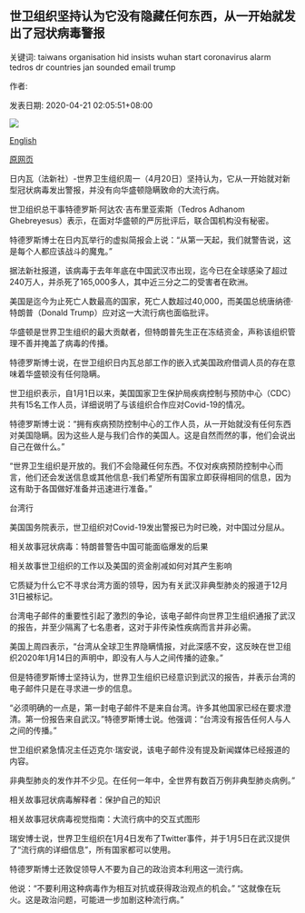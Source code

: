 ## 世卫组织坚持认为它没有隐藏任何东西，从一开始就发出了冠状病毒警报

关键词: taiwans organisation hid insists wuhan start coronavirus alarm tedros dr countries jan sounded email trump

作者: 

发表日期: 2020-04-21 02:05:51+08:00

![](https://www.straitstimes.com/sites/default/files/styles/x_large/public/articles/2020/04/21/fhny21.jpg?itok=_Onr2JcN)

[English](WHO%20insists%20it%20hid%20nothing%2C%20sounded%20coronavirus%20alarm%20from%20start.md)

[原网页](https://www.straitstimes.com/world/europe/who-insists-it-sounded-coronavirus-alarm-from-the-start)

日内瓦（法新社）-世界卫生组织周一（4月20日）坚持认为，它从一开始就对新型冠状病毒发出警报，并没有向华盛顿隐瞒致命的大流行病。

世卫组织总干事特德罗斯·阿达农·吉布里亚索斯（Tedros Adhanom Ghebreyesus）表示，在面对华盛顿的严厉批评后，联合国机构没有秘密。

特德罗斯博士在日内瓦举行的虚拟简报会上说：“从第一天起，我们就警告说，这是每个人都应该战斗的魔鬼。”

据法新社报道，该病毒于去年年底在中国武汉市出现，迄今已在全球感染了超过240万人，并杀死了165,000多人，其中近三分之二的受害者在欧洲。

美国是迄今为止死亡人数最高的国家，死亡人数超过40,000，而美国总统唐纳德·特朗普（Donald Trump）应对这一大流行病也面临批评。

华盛顿是世界卫生组织的最大贡献者，但特朗普先生正在冻结资金，声称该组织管理不善并掩盖了病毒的传播。

特德罗斯博士说，在世卫组织日内瓦总部工作的嵌入式美国政府借调人员的存在意味着华盛顿没有任何隐瞒。

世卫组织表示，自1月1日以来，美国国家卫生保护局疾病控制与预防中心（CDC）共有15名工作人员，详细说明了与该组织合作应对Covid-19的情况。

特德罗斯博士说：“拥有疾病预防控制中心的工作人员，从一开始就没有任何东西对美国隐瞒。因为这些人是与我们合作的美国人。这是自然而然的事，他们会说出自己在做什么。”

“世界卫生组织是开放的。我们不会隐藏任何东西。不仅对疾病预防控制中心而言，他们还会发送信息或其他信息-我们希望所有国家立即获得相同的信息，因为这有助于各国做好准备并迅速进行准备。”

台湾行

美国国务院表示，世卫组织对Covid-19发出警报已为时已晚，对中国过分屈从。

相关故事冠状病毒：特朗普警告中国可能面临爆发的后果

相关故事世卫组织的工作以及美国的资金削减如何对其产生影响

它质疑为什么它不寻求台湾方面的领导，因为有关武汉非典型肺炎的报道于12月31日被标记。

台湾电子邮件的重要性引起了激烈的争论，该电子邮件向世界卫生组织通报了武汉的报告，并至少隔离了七名患者，这对于非传染性疾病而言并非必需。

美国上周四表示，“台湾从全球卫生界隐瞒情报，对此深感不安，这反映在世卫组织2020年1月14日的声明中，即没有人与人之间传播的迹象。”

但是特德罗斯博士坚持认为，世界卫生组织已经意识到武汉的报告，并表示台湾的电子邮件只是在寻求进一步的信息。

“必须明确的一点是，第一封电子邮件不是来自台湾。许多其他国家已经在要求澄清。第一份报告来自武汉。”特德罗斯博士说。他强调：“台湾没有报告任何人与人之间的传播。”

世卫组织紧急情况主任迈克尔·瑞安说，该电子邮件没有提及新闻媒体已经报道的内容。

非典型肺炎的发作并不少见。在任何一年中，全世界有数百万例非典型肺炎病例。”

相关故事冠状病毒解释者：保护自己的知识

相关故事冠状病毒视觉指南：大流行病中的交互式图形

瑞安博士说，世界卫生组织在1月4日发布了Twitter事件，并于1月5日在武汉提供了“流行病的详细信息”，所有国家都可以使用。

特德罗斯博士还敦促领导人不要为自己的政治资本利用这一流行病。

他说：“不要利用这种病毒作为相互对抗或获得政治观点的机会。” “这就像在玩火。这是政治问题，可能进一步加剧这种流行病。”